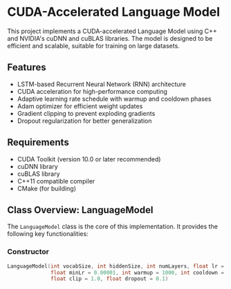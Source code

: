 # CUDA-Accelerated Language Model

This project implements a CUDA-accelerated Language Model using C++ and NVIDIA's cuDNN and cuBLAS libraries. The model is designed to be efficient and scalable, suitable for training on large datasets.

## Features

- LSTM-based Recurrent Neural Network (RNN) architecture
- CUDA acceleration for high-performance computing
- Adaptive learning rate schedule with warmup and cooldown phases
- Adam optimizer for efficient weight updates
- Gradient clipping to prevent exploding gradients
- Dropout regularization for better generalization

## Requirements

- CUDA Toolkit (version 10.0 or later recommended)
- cuDNN library
- cuBLAS library
- C++11 compatible compiler
- CMake (for building)

## Class Overview: LanguageModel

The `LanguageModel` class is the core of this implementation. It provides the following key functionalities:

### Constructor

```cpp
LanguageModel(int vocabSize, int hiddenSize, int numLayers, float lr = 0.001, 
              float minLr = 0.00001, int warmup = 1000, int cooldown = 5000, 
              float clip = 1.0, float dropout = 0.1)
